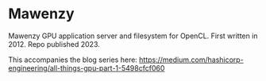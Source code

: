 # Mawenzy
Mawenzy GPU application server and filesystem for OpenCL.
First written in 2012. Repo published 2023.

This accompanies the blog series here: https://medium.com/hashicorp-engineering/all-things-gpu-part-1-5498cfcf060
